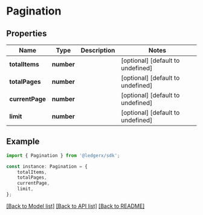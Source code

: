 # Pagination


## Properties

Name | Type | Description | Notes
------------ | ------------- | ------------- | -------------
**totalItems** | **number** |  | [optional] [default to undefined]
**totalPages** | **number** |  | [optional] [default to undefined]
**currentPage** | **number** |  | [optional] [default to undefined]
**limit** | **number** |  | [optional] [default to undefined]

## Example

```typescript
import { Pagination } from '@ledgerx/sdk';

const instance: Pagination = {
    totalItems,
    totalPages,
    currentPage,
    limit,
};
```

[[Back to Model list]](../README.md#documentation-for-models) [[Back to API list]](../README.md#documentation-for-api-endpoints) [[Back to README]](../README.md)
